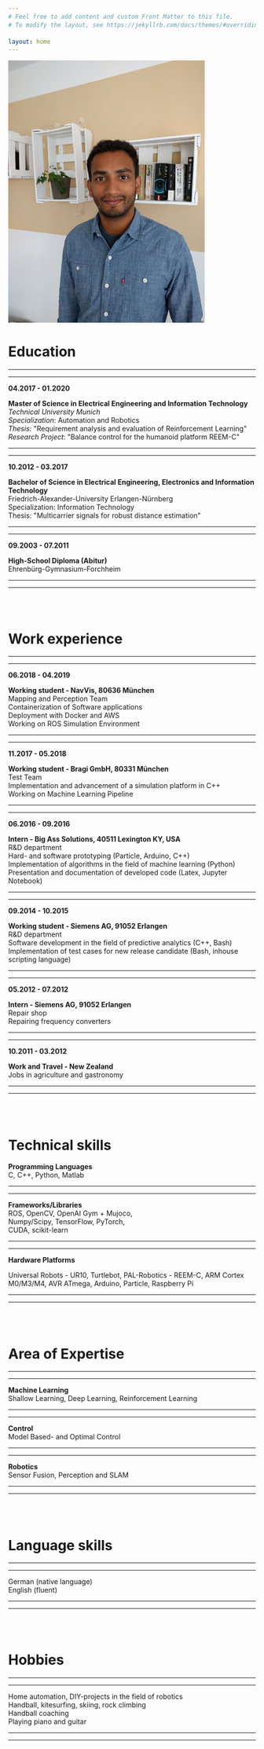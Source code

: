```yaml
---
# Feel free to add content and custom Front Matter to this file.
# To modify the layout, see https://jekyllrb.com/docs/themes/#overriding-theme-defaults

layout: home
---
```


<img src="Bewerbungsfoto.jpg" alt="me" width="400"/>
<!-- ![image](Bewerbungsfoto.jpg) -->

Education
=========

---
---
**04.2017 - 01.2020** 

**Master of Science in Electrical Engineering and Information Technology** <br>
*Technical University Munich* <br>
*Specialization*: Automation and Robotics <br>
*Thesis*: "Requirement analysis and evaluation of Reinforcement Learning" <br>
*Research Project*: "Balance control for the humanoid platform REEM-C" 

---
---


**10.2012 - 03.2017** 

**Bachelor of Science in Electrical Engineering, Electronics and Information Technology** <br>
Friedrich-Alexander-University Erlangen-Nürnberg <br>
Specialization: Information Technology <br>
Thesis: "Multicarrier signals for robust distance estimation"<br>

---
---

**09.2003 - 07.2011** 

**High-School Diploma (Abitur)** <br>
Ehrenbürg-Gymnasium-Forchheim

---
---

<br><br>    

Work experience
===============

---
---

**06.2018 - 04.2019** 

**Working student - NavVis, 80636 München** <br>
Mapping and Perception Team <br>
Containerization of Software applications <br>
Deployment with Docker and AWS <br>
Working on ROS Simulation Environment

---
---

**11.2017 - 05.2018** 

**Working student - Bragi GmbH, 80331 München** <br>
Test Team <br>
Implementation and advancement of a simulation platform in C++ <br>
Working on Machine Learning Pipeline

---
---

**06.2016 - 09.2016** 

**Intern - Big Ass Solutions, 40511 Lexington KY, USA** <br>
R&D department <br>
Hard- and software prototyping (Particle, Arduino, C++) <br>
Implementation of algorithms in the field of machine learning (Python) <br>
Presentation and documentation of developed code (Latex, Jupyter Notebook)

---
---

**09.2014 - 10.2015** 

**Working student - Siemens AG, 91052 Erlangen** <br>
R&D department <br>
Software development in the field of predictive analytics (C++, Bash) <br>
Implementation of test cases for new release candidate (Bash, inhouse scripting language)

---
---

**05.2012 - 07.2012** 

**Intern - Siemens AG, 91052 Erlangen** <br>
Repair shop <br>
Repairing frequency converters

---
---

**10.2011 - 03.2012** 

**Work and Travel - New Zealand** <br>
Jobs in agriculture and gastronomy

---
---

<br><br> 

Technical skills
================

**Programming Languages**  <br>
C, C++, Python, Matlab

---
---

**Frameworks/Libraries** <br>
ROS, OpenCV, OpenAI Gym + Mujoco,<br>
Numpy/Scipy, TensorFlow, PyTorch,<br>
CUDA, scikit-learn

---
---

**Hardware Platforms** 

Universal Robots - UR10, Turtlebot, PAL-Robotics - REEM-C, ARM Cortex <br>
M0/M3/M4, AVR ATmega, Arduino, Particle, Raspberry Pi

---
---

<br><br> 

Area of Expertise
=================

---
---

**Machine Learning** <br>
 Shallow Learning, Deep Learning, Reinforcement Learning <br>

---
---

**Control** <br>
Model Based- and Optimal Control <br>

---
---

**Robotics** <br>
Sensor Fusion, Perception and SLAM <br>

---
---
 
<br><br> 

Language skills
===============

---
---

German (native language) <br>
English (fluent) <br>

---
---

<br><br> 

Hobbies
=======

---
---

Home automation, DIY-projects in the field of robotics <br>
Handball, kitesurfing, skiing, rock climbing <br>
Handball coaching <br>
Playing piano and guitar

---
---

<br>
